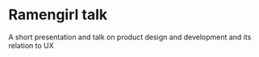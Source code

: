 # Ramengirl talk

A short presentation and talk on product design and development and its relation to UX
